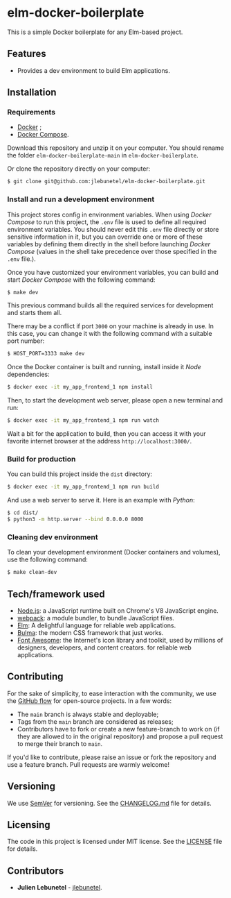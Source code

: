 # elm-docker-boilerplate
This is a simple Docker boilerplate for any Elm-based project.

## Features
- Provides a dev environment to build Elm applications.

## Installation

### Requirements
- [Docker](https://docs.docker.com/get-docker/) ;
- [Docker Compose](https://docs.docker.com/compose/install/).

Download this repository and unzip it on your computer. You should rename the folder `elm-docker-boilerplate-main` in `elm-docker-boilerplate`.

Or clone the repository directly on your computer:
```bash
$ git clone git@github.com:jlebunetel/elm-docker-boilerplate.git
```

### Install and run a development environment
This project stores config in environment variables.
When using _Docker Compose_ to run this project, the `.env` file is used to define all required environment variables.
You should never edit this `.env` file directly or store sensitive information in it, but you can override one or more of these variables by defining them directly in the shell before launching _Docker Compose_ (values in the shell take precedence over those specified in the `.env` file.).

Once you have customized your environment variables, you can build and start _Docker Compose_ with the following command:
```bash
$ make dev
```

This previous command builds all the required services for development and starts them all.

There may be a conflict if port `3000` on your machine is already in use. In this case, you can change it with the following command with a suitable port number:
``` bash
$ HOST_PORT=3333 make dev
```

Once the Docker container is built and running, install inside it _Node_ dependencies:
```bash
$ docker exec -it my_app_frontend_1 npm install
```

Then, to start the development web server, please open a new terminal and run:
```bash
$ docker exec -it my_app_frontend_1 npm run watch
```

Wait a bit for the application to build, then you can access it with your favorite internet browser at the address `http://localhost:3000/`.

### Build for production
You can build this project inside the `dist` directory:
```bash
$ docker exec -it my_app_frontend_1 npm run build
```

And use a web server to serve it. Here is an example with _Python_:
```bash
$ cd dist/
$ python3 -m http.server --bind 0.0.0.0 8000
```

### Cleaning dev environment
To clean your development environment (Docker containers and volumes), use the following command:
```bash
$ make clean-dev
```

## Tech/framework used
- [Node.js](https://nodejs.org/): a JavaScript runtime built on Chrome's V8 JavaScript engine.
- [webpack](https://webpack.js.org/): a module bundler, to bundle JavaScript files.
- [Elm](https://elm-lang.org/): A delightful language for reliable web applications.
- [Bulma](https://bulma.io/): the modern CSS framework that just works.
- [Font Awesome](https://fontawesome.com/): the Internet's icon library and toolkit, used by millions of designers, developers, and content creators.
for reliable web applications.

## Contributing
For the sake of simplicity, to ease interaction with the community, we use the [GitHub flow](https://guides.github.com/introduction/flow/index.html) for open-source projects. In a few words:
- The `main` branch is always stable and deployable;
- Tags from the `main` branch are considered as releases;
- Contributors have to fork or create a new feature-branch to work on (if they are allowed to in the original repository) and propose a pull request to merge their branch to `main`.

If you'd like to contribute, please raise an issue or fork the repository and use a feature branch. Pull requests are warmly welcome!

## Versioning
We use [SemVer](http://semver.org/) for versioning. See the [CHANGELOG.md](CHANGELOG.md) file for details.

## Licensing
The code in this project is licensed under MIT license. See the [LICENSE](LICENSE) file for details.

## Contributors
- **Julien Lebunetel** - [jlebunetel](https://github.com/jlebunetel).
